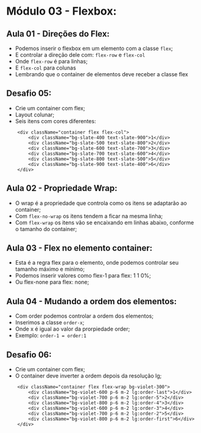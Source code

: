 # Módulo 03 - Flexbox:

## Aula 01 - Direções do Flex:
* Podemos inserir o flexbox em um elemento com a classe `flex`;
* E controlar a direção dele com: `flex-row` e `flex-col`
* Onde `flex-row` é para linhas;
* E `flex-col` para colunas
* Lembrando que o container de elementos deve receber a classe flex

## Desafio 05:
* Crie um container com flex;
* Layout colunar;
* Seis itens com cores diferentes:
```
    <div className="container flex flex-col">
        <div className="bg-slate-400 text-slate-900">1</div>
        <div className="bg-slate-500 text-slate-800">2</div>
        <div className="bg-slate-600 text-slate-700">3</div>
        <div className="bg-slate-700 text-slate-600">4</div>
        <div className="bg-slate-800 text-slate-500">5</div>
        <div className="bg-slate-900 text-slate-400">6</div>
    </div>
```

## Aula 02 - Propriedade Wrap:
* O wrap é a propriedade que controla como os itens se adaptarão ao container;
* Com `flex-no-wrap` os itens tendem a ficar na mesma linha;
* Com `flex-wrap` os itens vão se encaixando em linhas abaixo, conforme o tamanho do container; 

## Aula 03 - Flex no elemento container:
* Esta é a regra flex para o elemento, onde podemos controlar seu tamanho máximo e mínimo;
* Podemos inserir valores como flex-1 para flex: 1 1 0%;
* Ou flex-none para flex: none;

## Aula 04 - Mudando a ordem dos elementos:
* Com order podemos controlar a ordem dos elementos;
* Inserimos a classe `order-x`;
* Onde x é igual ao valor da prorpiedade order;
* Exemplo: `order-1 = order:1`

## Desafio 06:
* Crie um container com flex;
* O container deve inverter a ordem depois da resolução lg;
```
    <div className="container flex flex-wrap bg-violet-300">
        <div className="bg-violet-600 p-6 m-2 lg:order-last">1</div>
        <div className="bg-violet-700 p-6 m-2 lg:order-5">2</div>
        <div className="bg-violet-800 p-6 m-2 lg:order-4">3</div>
        <div className="bg-violet-600 p-6 m-2 lg:order-3">4</div>
        <div className="bg-violet-700 p-6 m-2 lg:order-2">5</div>
        <div className="bg-violet-800 p-6 m-2 lg:order-first">6</div>
    </div>
```